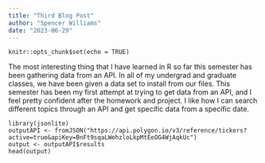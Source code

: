 ```yaml
---
title: "Third Blog Post"
author: "Spencer Williams"
date: "2023-06-29"
---
```


```{r setup, include=FALSE}
knitr::opts_chunk$set(echo = TRUE)
```

The most interesting thing that I have learned in R so far this semester has been gathering data from an API. In all of my undergrad and graduate classes, we have been given a data set to install from our files. This semester has been my first attempt at trying to get data from an API, and I feel pretty confident after the homework and project. I like how I can search different topics through an API and get specific data from a specific date.

```{r tickers}
library(jsonlite)
outputAPI <- fromJSON("https://api.polygon.io/v3/reference/tickers?active=true&apiKey=BnFt9sqaLWehzloLkpMtEeOG4WjAqkUc")
output <- outputAPI$results
head(output)
```
